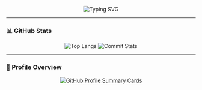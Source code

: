 <p align="center">
  <img src="https://readme-typing-svg.herokuapp.com?font=Fira+Code&pause=1000&color=F75C7E&width=435&center=true&size=36&lines=WHTech;Powered+by+WHTech;&height=60&vCenter=true" alt="Typing SVG" />
</p>

---

### 📊 GitHub Stats
<p align="center">
  <img src="https://github-profile-summary-cards.vercel.app/api/cards/repos-per-language?username=WillENyong&theme=nord_dark" alt="Top Langs" />
  <img src="https://github-profile-summary-cards.vercel.app/api/cards/stats?username=WillEnyong&theme=nord_dark" alt="Commit Stats" />
</p>

---

### 📌 Profile Overview
<p align="center">
  <a href="https://github.com/WillEnyong">
    <img src="https://github-profile-summary-cards.vercel.app/api/cards/profile-details?username=WillEnyong&theme=nord_dark" alt="GitHub Profile Summary Cards"/>
  </a>
</p>
